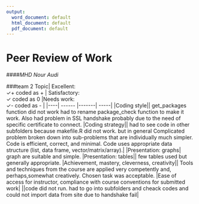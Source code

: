 ```yaml
---
output:
  word_document: default
  html_document: default
  pdf_document: default
---
```

# Peer Review of Work
####*MHD Nour Audi*


###team 2 
Topic| Excellent: <br> ✓+ coded as +  | Satisfactory: <br> ✓ coded as 0  |Needs work: <br> ✓- coded as - |
|----| ------ |-------| -----|
|Coding style|| get_packages function did not work had to rename package_check function to make it work. Also had problem in SSL handshake probably due to the need of specific certificate to connect.
|Coding strategy|| had to see code in other subfolders because makefile.R did not work. but in general Complicated  problem broken down into sub-problems that are individually much simpler. Code is efficient, correct, and minimal. Code uses appropriate data structure (list, data frame, vector/matrix/array).|
|Presentation: graphs| graph are suitable and simple.
|Presentation: tables|| few tables used but generally appropriate.
|Achievement, mastery, cleverness, creativity|| Tools and techniques from the course are applied very competently and, perhaps,somewhat creatively. Chosen task was acceptable.
|Ease of access for instructor, compliance with course conventions for submitted work| ||code did not run. had to go into subfolders and cheack codes and could not import data from site due to handshake fail|
